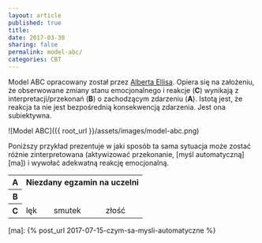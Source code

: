```yaml
---
layout: article
published: true
title:
date: 2017-03-30
sharing: false
permalink: model-abc/
categories: CBT
---
```


Model ABC opracowany został przez [Alberta Ellisa][ellis]. Opiera się na założeniu, że obserwowane zmiany stanu emocjonalnego
i reakcje (**C**) wynikają z interpretacji/przekonań (**B**) o zachodzącym zdarzeniu (**A**). Istotą jest, że reakcja ta
nie jest bezpośrednią konsekwencją zdarzenia. Jest ona subiektywna.

![Model ABC]({{ root_url }}/assets/images/model-abc.png)

Poniższy przykład prezentuje w jaki sposób ta sama sytuacja może zostać różnie zinterpretowana (aktywizować przekonanie, 
[myśl automatyczną][ma]) i wywołać adekwatną reakcję emocjonalną.

<table celpadding="10" width="100%">
  <tbody>
    <tr>
      <th>A</th>
      <th colspan="3" style="text-align:center">
        Niezdany egzamin na uczelni
      </th>
    </tr>
    <tr>
      <th>B</th>
      <td></td>
      <td></td>
      <td></td>
    </tr>
    <tr>
      <th>C</th>
      <td>lęk</td>
      <td>smutek</td>
      <td>złość</td>
    </tr>
  </tbody>
</table>

[ellis]: https://pl.wikipedia.org/wiki/Albert_Ellis
[ma]: {% post_url 2017-07-15-czym-sa-mysli-automatyczne %}
